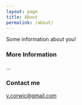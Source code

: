 ```yaml
---
layout: page
title: About
permalink: /about/
---
```


Some information about you!

### More Information
...


### Contact me

[v.corwic@gmail.com](mailto:v.corwic@gmail.com&subject=KrakowGuide)
